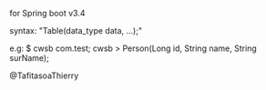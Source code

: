 for Spring boot v3.4

syntax: "Table(data_type data, ...);"

e.g: 
$ cwsb com.test;
cwsb > Person(Long id, String name, String surName);


@TafitasoaThierry
